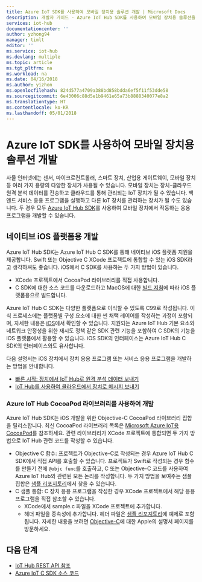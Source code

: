 ```yaml
---
title: Azure IoT SDK를 사용하여 모바일 장치용 솔루션 개발 | Microsoft Docs
description: 개발자 가이드 - Azure IoT Hub SDK를 사용하여 모바일 장치용 솔루션을 개발하는 방법을 알아봅니다.
services: iot-hub
documentationcenter: ''
author: yzhong94
manager: timlt
editor: ''
ms.service: iot-hub
ms.devlang: multiple
ms.topic: article
ms.tgt_pltfrm: na
ms.workload: na
ms.date: 04/16/2018
ms.author: yizhon
ms.openlocfilehash: 824d577a4709a388bd858bdda6ef5f11f53dde58
ms.sourcegitcommit: 6e43006c88d5e1b9461e65a73b8888340077e8a2
ms.translationtype: HT
ms.contentlocale: ko-KR
ms.lasthandoff: 05/01/2018
---
```

# <a name="develop-for-mobile-devices-using-azure-iot-sdks"></a>Azure IoT SDK를 사용하여 모바일 장치용 솔루션 개발

사물 인터넷에는 센서, 마이크로컨트롤러, 스마트 장치, 산업용 게이트웨이, 모바일 장치 등 여러 가지 용량의 다양한 장치가 사용될 수 있습니다.  모바일 장치는 장치-클라우드 원격 분석 데이터를 전송하고 클라우드를 통해 관리되는 IoT 장치가 될 수 있습니다.  백 엔드 서비스 응용 프로그램을 실행하고 다른 IoT 장치를 관리하는 장치가 될 수도 있습니다.  두 경우 모두 [Azure IoT Hub SDK][lnk-sdk-overview]를 사용하여 모바일 장치에서 작동하는 응용 프로그램을 개발할 수 있습니다.  

## <a name="develop-for-native-ios-platform"></a>네이티브 iOS 플랫폼용 개발

Azure IoT Hub SDK는 Azure IoT Hub C SDK를 통해 네이티브 iOS 플랫폼 지원을 제공합니다.  Swift 또는 Objective C XCode 프로젝트에 통합할 수 있는 iOS SDK라고 생각하셔도 좋습니다.  iOS에서 C SDK를 사용하는 두 가지 방법이 있습니다.
- XCode 프로젝트에서 CocoaPod 라이브러리를 직접 사용합니다.  
- C SDK에 대한 소스 코드를 다운로드하고 MacOS에 대한 [빌드 지침][lnk-c-devbox]에 따라 iOS 플랫폼용으로 빌드합니다.  

Azure IoT Hub C SDK는 다양한 플랫폼으로 이식할 수 있도록 C99로 작성됩니다.  이식 프로세스에는 플랫폼별 구성 요소에 대한 씬 채택 레이어를 작성하는 과정이 포함되며, 자세한 내용은 [iOS][lnk-ios-pal]에서 확인할 수 있습니다.  지원되는 Azure IoT Hub 기본 요소와 네트워크 안정성을 위한 재시도 정책 같은 SDK 관련 기능을 포함하여 C SDK의 기능을 iOS 플랫폼에서 활용할 수 있습니다.  iOS SDK의 인터페이스는 Azure IoT Hub C SDK의 인터페이스와도 유사합니다.  

다음 설명서는 iOS 장치에서 장치 응용 프로그램 또는 서비스 응용 프로그램을 개발하는 방법을 안내합니다.
- [빠른 시작: 장치에서 IoT Hub로 원격 분석 데이터 보내기][lnk-device-ios-quickstart]  
- [IoT Hub를 사용하여 클라우드에서 장치로 메시지 보내기][lnk-service-ios-quickstart]  

### <a name="develop-with-azure-iot-hub-cocoapod-libraries"></a>Azure IoT Hub CocoaPod 라이브러리를 사용하여 개발

Azure IoT Hub SDK는 iOS 개발을 위한 Objective-C CocoaPod 라이브러리 집합을 릴리스합니다.  최신 CocoaPod 라이브러리 목록은 [Microsoft Azure IoT용 CocoaPod][lnk-cocoapod-list]를 참조하세요.  관련 라이브러리가 XCode 프로젝트에 통합되면 두 가지 방법으로 IoT Hub 관련 코드를 작성할 수 있습니다.
- Objective C 함수: 프로젝트가 Objective-C로 작성되는 경우 Azure IoT Hub C SDK에서 직접 API를 호출할 수 있습니다.  프로젝트가 Swift로 작성되는 경우 함수를 만들기 전에 ``@objc func``를 호출하고, C 또는 Objective-C 코드를 사용하여 Azure IoT Hub와 관련된 모든 논리를 작성합니다.  두 가지 방법을 보여주는 샘플 집합은 [샘플 리포지토리][lnk-ios-samples-repo]에서 찾을 수 있습니다.  
- C 샘플 통합: C 장치 응용 프로그램을 작성한 경우 XCode 프로젝트에서 해당 응용 프로그램을 직접 참조할 수 있습니다.
    - XCode에서 sample.c 파일을 XCode 프로젝트에 추가합니다.  
    - 헤더 파일을 종속성에 추가합니다.  헤더 파일은 [샘플 리포지토리][lnk-ios-samples-repo]에 예제로 포함됩니다.  자세한 내용을 보려면 [Objective-C](https://developer.apple.com/documentation/objectivec)에 대한 Apple의 설명서 페이지를 방문하세요.

## <a name="next-steps"></a>다음 단계
* [IoT Hub REST API 참조][lnk-rest-ref]
* [Azure IoT C SDK 소스 코드][lnk-c-sdk]

[lnk-sdk-overview]: https://docs.microsoft.com/azure/iot-hub/iot-hub-devguide-sdks
[lnk-c-devbox]: https://github.com/Azure/azure-iot-sdk-c/blob/master/doc/devbox_setup.md
[lnk-device-ios-quickstart]:https://docs.microsoft.com/azure/iot-hub/quickstart-send-telemetry-ios
[lnk-service-ios-quickstart]: https://docs.microsoft.com/azure/iot-hub/iot-hub-ios-swift-c2d
[lnk-cocoapod-list]: https://github.com/Azure/azure-iot-sdk-c/blob/master/iothub_client/samples/ios/CocoaPods.md
[lnk-ios-samples-repo]: https://github.com/Azure-Samples/azure-iot-samples-ios
[lnk-ios-pal]: https://github.com/Azure/azure-c-shared-utility/tree/master/pal/ios-osx
[lnk-c-sdk]: https://github.com/Azure/azure-iot-sdk-c
[lnk-rest-ref]: https://docs.microsoft.com/rest/api/iothub/
